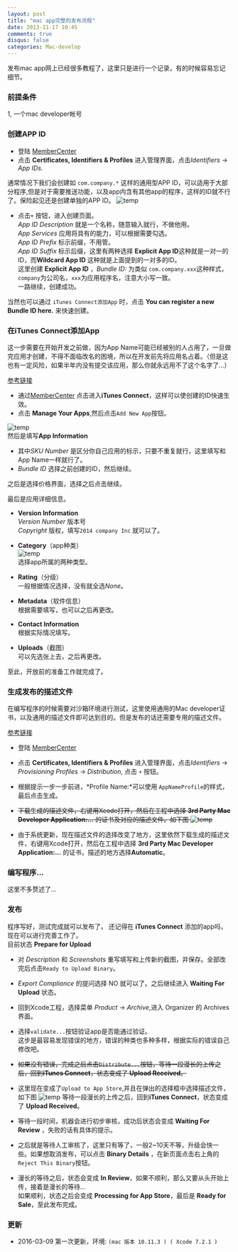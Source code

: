 ```yaml
---
layout: post
title: "mac app完整的发布流程"
date: 2013-11-17 10:45
comments: true
disqus: false
categories: Mac-develop 
---
```

发布mac app网上已经很多教程了，这里只是进行一个记录，有的时候容易忘记细节。

### 前提条件
1, 一个mac developer帐号
<!-- more -->
### 创建APP ID
* 登陆 [MemberCenter](https://developer.apple.com/membercenter)
* 点击 **Certificates, Identifiers & Profiles** 进入管理界面，点击*Identifiers* -> *App IDs*.

通常情况下我们会创建如 `com.company.*` 这样的通用型APP ID，可以适用于大部分程序,但是对于需要推送功能，以及app内含有其他app的程序，这样的ID就不行了。保险起见还是创建单独的APP ID。
![temp](/images/2013/11/18/new_appid.png)    

* 点击`+` 按钮，进入创建页面。   
  *App ID Description* 就是一个名称，随意输入就行，不做他用。   
  *App Services* 应用将具有的能力，可以根据需要勾选。   
  *App ID Prefix* 标示前缀，不用管。   
  *App ID Suffix* 标示后缀，这里有两种选择 **Explicit App ID**这种就是一对一的ID，而**Wildcard App ID** 这种就是上面提到的一对多的ID。   
  这里创建 **Explicit App ID** ，*Bundle ID:* 为类似 `com.company.xxx`这种样式，`company`为公司名，`xxx`为应用程序名，注意大小写一致。   
 一路继续，创建成功。   
 
 当然也可以通过 `iTunes Connect添加App` 时，点击 **You can register a new Bundle ID here.** 来快速创建。
 
### 在iTunes Connect添加App
这一步需要在开始开发之前做，因为App Name可能已经被别的人占用了，一旦做完应用才创建，不得不面临改名的困境，所以在开发前先将应用名占着。（但是这也有一定风险，如果半年内没有提交该应用，那么你就永远用不了这个名字了...）   

[参考链接](http://my.oschina.net/joanfen/blog/133642)   

* 通过[MemberCenter](https://developer.apple.com/membercenter) 点击进入**iTunes Connect**，这样可以使创建的ID快速生效。   
* 点击 **Manage Your Apps**,然后点击`Add New App`按钮。

![temp](/images/2013/11/18/add_new_app.png)    
然后是填写**App Information**  
 
  * 其中*SKU Number* 是区分你自己应用的标示，只要不重复就行，这里填写和App Name一样就行了。   
  * *Bundle ID* 选择之前创建的ID，然后继续。
  
之后是选择价格界面，选择之后点击继续。   

 最后是应用详细信息。 
    
* **Version Information**   
   *Version Number*  版本号   
   *Copyright*  版权，填写`2014 company Inc` 就可以了。   
   
* **Category**（app种类）  
![temp](/images/2013/11/18/category.png)  
  选择app所属的两种类型。
  
* **Rating**（分级）   
  一般根据情况选择，没有就全选*None*。
  
* **Metadata**（软件信息）   
  根据需要填写，也可以之后再更改。
  
* **Contact Information**   
  根据实际情况填写。
  
* **Uploads**（截图）   
  可以先选张上去，之后再更改。

至此，开放前的准备工作就完成了。


### 生成发布的描述文件
在编写程序的时候需要对沙箱环境进行测试，这里使用通用的Mac developer证书，以及通用的描述文件即可达到目的。但是发布的话还需要专用的描述文件。

[参考链接](http://my.oschina.net/joanfen/blog/133624)    

* 登陆 [MemberCenter](https://developer.apple.com/membercenter)

* 点击 **Certificates, Identifiers & Profiles** 进入管理界面，点击*Identifiers* -> *Provisioning Profiles* -> *Distribution*, 点击 `+` 按钮。

* 根据提示一步一步前进，*Profile Name:*可以使用 `AppNameProfile`的样式，最后点击生成。

* ~~下载生成的描述文件，右键用Xcode打开，然后在工程中选择 **3rd Party Mac Developer Application:...** 的证书及对应的描述文件。如下图
![temp](/images/2013/11/18/code_sign.png)~~    

* 由于系统更新，现在描述文件的选择改变了地方，这里依然下载生成的描述文件，右键用Xcode打开，然后在工程中选择 **3rd Party Mac Developer Application:...** 的证书，描述的地方选择**Automatic**。

### 编写程序...
这里不多赘述了...

### 发布
程序写好，测试完成就可以发布了。
还记得在 **iTunes Connect** 添加的app吗，现在可以进行完善工作了。   
目前状态 **Prepare for Upload**

* 对 *Description* 和 *Screenshots* 重写填写和上传新的截图，并保存。全部改完后点击`Ready to Upload Binary`。

* *Export Compliance* 的提问选择 NO 就可以了。之后继续进入 **Waiting For Upload** 状态。

* 回到Xcode工程，选择菜单 *Product* -> *Archive*,进入 Organizer 的 Archives 界面。

* 选择`validate...`按钮验证app是否能通过验证。   
  这步是最容易发现错误的地方，错误的种类也多种多样，根据实际的错误自己修改吧。 
    
* ~~如果没有错误，完成之后点击`Distribute...`按钮，等待一段漫长的上传之后，回到**iTunes Connect**，状态变成了 **Upload Received**。~~

* 这里现在变成了`Upload to App Store`,并且在弹出的选择框中选择描述文件，如下图
![temp](/images/2015/03/09/upload_app.png)
等待一段漫长的上传之后，回到**iTunes Connect**，状态变成了 **Upload Received**。


* 等待一段时间，机器会进行初步审核，成功后状态会变成 **Waiting For Review** ，失败的话有具体的提示。

* 之后就是等待人工审核了，这里只有等了，一般2~10天不等，升级会快一些。如果想取消发布，可以点击 **Binary Details** ，在新页面点击右上角的 `Reject This Binary`按钮。

* 漫长的等待之后，状态会变成 **In Review**，如果不顺利，那么又要从头开始上传，接着是漫长的等待...   
  如果顺利，状态之后会变成 **Processing for App Store**，最后是 **Ready for Sale**，至此发布完成。


### 更新
* 2016-03-09 第一次更新，环境: `(mac 版本 10.11.3 ) ( Xcode 7.2.1 )`
  


